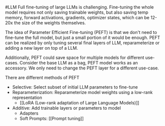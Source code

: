 #LLM 
Full fine-tuning of large LLMs is challenging. Fine-tuning the whole model requires not only saving trainable weights, but also saving temp memory, forward activations, gradients, optimizer states, which can be 12-20x the size of the weights themselves.

The idea of Parameter Efficient Fine-tuning (PEFT) is that we don't need to fine-tune the full model, but just a small portion of it would be enough. PEFT can be realized by only tuning several final layers of LLM, reparameterize or adding a new layer on top of a LLM.

Additionally, PEFT could save space for multiple models for different use-cases. Consider the base LLM as a bag, PEFT model works as an accessory. We only need to change the PEFT layer for a different use-case.

There are different methods of PEFT
- Selective: Select subset of initial LLM parameters to fine-tune
- Reparameterization: Reparameterize model weights using a low-rank representation
	- [[LoRA (Low-rank adaptation of Large Language Models)]]
- Additive: Add trainable layers or parameters to model
	- Adapters
	- Soft Prompts: [[Prompt tuning]]
